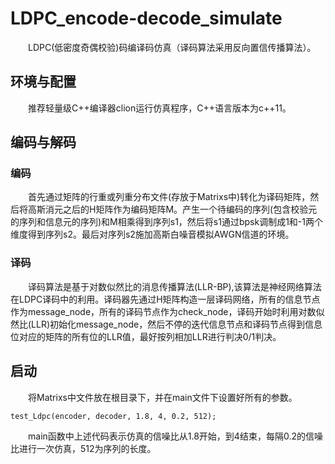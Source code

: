 # LDPC_encode-decode_simulate
&emsp;&emsp;LDPC(低密度奇偶校验)码编译码仿真（译码算法采用反向置信传播算法）。
## 环境与配置
&emsp;&emsp;推荐轻量级C++编译器clion运行仿真程序，C++语言版本为c++11。
## 编码与解码
### 编码
&emsp;&emsp;首先通过矩阵的行重或列重分布文件(存放于Matrixs中)转化为译码矩阵，然后将高斯消元之后的H矩阵作为编码矩阵M。产生一个待编码的序列(包含校验元的序列和信息元的序列)和M相乘得到序列s1，然后将s1通过bpsk调制成1和-1两个维度得到序列s2。最后对序列s2施加高斯白噪音模拟AWGN信道的环境。
### 译码
&emsp;&emsp;译码算法是基于对数似然比的消息传播算法(LLR-BP),该算法是神经网络算法在LDPC译码中的利用。译码器先通过H矩阵构造一层译码网络，所有的信息节点作为message_node，所有的译码节点作为check_node，译码开始时利用对数似然比(LLR)初始化message_node，然后不停的迭代信息节点和译码节点得到信息位对应的矩阵的所有位的LLR值，最好按列相加LLR进行判决0/1判决。
## 启动
&emsp;&emsp;将Matrixs中文件放在根目录下，并在main文件下设置好所有的参数。
```
test_Ldpc(encoder, decoder, 1.8, 4, 0.2, 512);
```
&emsp;&emsp;main函数中上述代码表示仿真的信噪比从1.8开始，到4结束，每隔0.2的信噪比进行一次仿真，512为序列的长度。
